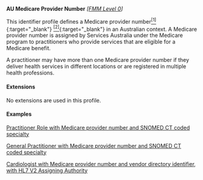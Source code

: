 **AU Medicare Provider Number**  *[[FMM Level 0](guidance.html)]*

This identifier profile defines a Medicare provider number[<sup>[1]</sup>](https://www.servicesaustralia.gov.au/organisations/health-professionals/services/medicare/medicare-benefits-health-professionals/apply-medicare-provider-number/about-medicare-provider-numbers){:target="_blank"} [<sup>[2]</sup>](http://meteor.aihw.gov.au/content/index.phtml/itemId/601809){:target="_blank"} in an Australian context. A Medicare provider number is assigned by Services Australia under the Medicare program to practitioners who provide services that are eligible for a Medicare benefit. 

A practitioner may have more than one Medicare provider number if they deliver health services in different locations or are registered in multiple health professions. 


#### Extensions

No extensions are used in this profile.


#### Examples

[Practitioner Role with Medicare provider number and SNOMED CT coded specialty](PractitionerRole-example0.html)

[General Practitioner with Medicare provider number and SNOMED CT coded specialty](PractitionerRole-example3.html)

[Cardiologist with Medicare provider number and vendor directory identifier, with HL7 V2 Assigning Authority](PractitionerRole-example4.html)
